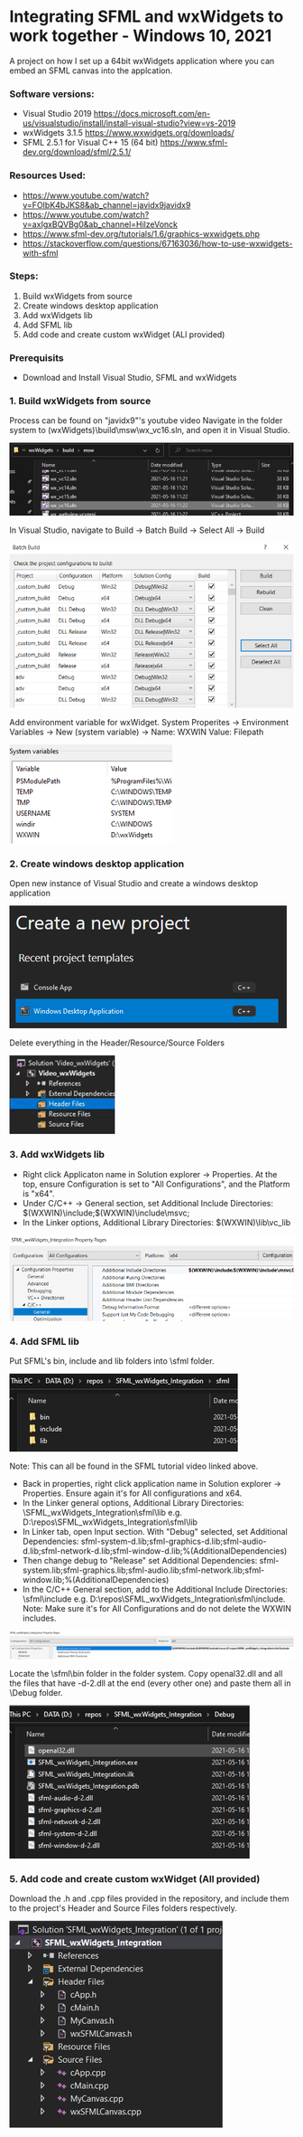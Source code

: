 # Integrating SFML and wxWidgets to work together - Windows 10, 2021

A project on how I set up a 64bit wxWidgets application where you can embed an SFML canvas into the applcation.
### Software versions:
* Visual Studio 2019 https://docs.microsoft.com/en-us/visualstudio/install/install-visual-studio?view=vs-2019
* wxWidgets 3.1.5 https://www.wxwidgets.org/downloads/
* SFML 2.5.1 for Visual C++ 15 (64 bit) https://www.sfml-dev.org/download/sfml/2.5.1/

### Resources Used:
* https://www.youtube.com/watch?v=FOIbK4bJKS8&ab_channel=javidx9javidx9
* https://www.youtube.com/watch?v=axIgxBQVBg0&ab_channel=HilzeVonck
* https://www.sfml-dev.org/tutorials/1.6/graphics-wxwidgets.php
* https://stackoverflow.com/questions/67163036/how-to-use-wxwidgets-with-sfml

### Steps:
1. Build wxWidgets from source
2. Create windows desktop application
3. Add wxWidgets lib
4. Add SFML lib
5. Add code and create custom wxWidget (ALl provided)

### Prerequisits
* Download and Install Visual Studio, SFML and wxWidgets

### 1. Build wxWidgets from source
Process can be found on "javidx9"'s youtube video
Navigate in the folder system to (wxWidgets)\build\msw\wx_vc16.sln, and open it in Visual Studio.

![](https://github.com/gggccca7x/SFML_wxWidgets/blob/main/readme_images/wxWidFolder.PNG)

In Visual Studio, navigate to Build -> Batch Build -> Select All -> Build

![](https://github.com/gggccca7x/SFML_wxWidgets/blob/main/readme_images/build_wxwid.PNG)

Add environment variable for wxWidget. System Properites -> Environment Variables -> New (system variable) -> Name: WXWIN Value: Filepath

![](https://github.com/gggccca7x/SFML_wxWidgets/blob/main/readme_images/environment_variable.PNG)

### 2. Create windows desktop application

Open new instance of Visual Studio and create a windows desktop application

![](https://github.com/gggccca7x/SFML_wxWidgets/blob/main/readme_images/windows_application.PNG)

Delete everything in the Header/Resource/Source Folders

![](https://github.com/gggccca7x/SFML_wxWidgets/blob/main/readme_images/delete_files.PNG)

### 3. Add wxWidgets lib

* Right click Applicaton name in Solution explorer -> Properties. At the top, ensure Configuration is set to "All Configurations", and the Platform is "x64".
* Under C/C++ -> General section, set Additional Include Directories: $(WXWIN)\include;$(WXWIN)\include\msvc;
* In the Linker options, Additional Library Directories: $(WXWIN)\lib\vc_lib

![](https://github.com/gggccca7x/SFML_wxWidgets/blob/main/readme_images/wx_win_settings.PNG)

### 4. Add SFML lib

Put SFML's bin, include and lib folders into <Application>\sfml folder.

![](https://github.com/gggccca7x/SFML_wxWidgets/blob/main/readme_images/sfml_folder.PNG)

Note: This can all be found in the SFML tutorial video linked above.
  
* Back in properties, right click application name in Solution explorer -> Properties. Ensure again it's for All configurations and x64.
* In the Linker general options, Additional Library Directories: <Application Location>\SFML_wxWidgets_Integration\sfml\lib e.g. D:\repos\SFML_wxWidgets_Integration\sfml\lib
* In Linker tab, open Input section. With "Debug" selected, set Additional Dependencies: sfml-system-d.lib;sfml-graphics-d.lib;sfml-audio-d.lib;sfml-network-d.lib;sfml-window-d.lib;%(AdditionalDependencies)
* Then change debug to "Release" set Additional Dependencies: sfml-system.lib;sfml-graphics.lib;sfml-audio.lib;sfml-network.lib;sfml-window.lib;%(AdditionalDependencies)
* In the C/C++ General section, add to the Additional Include Directories: <Application Location>\sfml\include e.g. D:\repos\SFML_wxWidgets_Integration\sfml\include. Note: Make sure it's for All Configurations and do not delete the WXWIN includes.

![](https://github.com/gggccca7x/SFML_wxWidgets/blob/main/readme_images/sfml_includes.PNG)

Locate the <ApplicationLocation>\sfml\bin folder in the folder system. Copy openal32.dll and all the files that have -d-2.dll at the end (every other one) and paste them all in <ApplicationLocation>\Debug folder.
  
![](https://github.com/gggccca7x/SFML_wxWidgets/blob/main/readme_images/debug_folder.PNG)
  
### 5. Add code and create custom wxWidget (All provided)
  
Download the .h and .cpp files provided in the repository, and include them to the project's Header and Source Files folders respectively.
  
![](https://github.com/gggccca7x/SFML_wxWidgets/blob/main/readme_images/files.PNG) 
